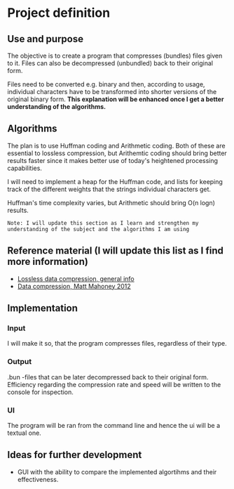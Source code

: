 # Project definition

## Use and purpose
The objective is to create a program that compresses (bundles) files given to it. 
Files can also be decompressed (unbundled) back to their original form.

Files need to be converted e.g. binary and then, according to usage, individual characters have to be transformed into shorter versions of the original binary form. __This explanation will be enhanced once I get a better understanding of the algorithms.__ 

## Algorithms
The plan is to use Huffman coding and Arithmetic coding. Both of these are essential to 
lossless compression, but Arithemtic coding should bring better results faster since it makes better use
of today's heightened processing capabilities.

I will need to implement a heap for the Huffman code, and lists for keeping track of the different weights that the strings individual characters get.

Huffman's time complexity varies, but Arithmetic should bring O(n logn) results.

`` Note: I will update this section as I learn and strengthen my understanding of the subject and the algorithms I am using ``

## Reference material (I will update this list as I find more information)
- [Lossless data compression, general info](https://www.maximumcompression.com/algoritms.php9 "link1")
- [Data compression, Matt Mahoney 2012](http://mattmahoney.net/dc/dce.html "link2")

## Implementation
### Input
I will make it so, that the program compresses files, regardless of their type. 
### Output 
.bun -files that can be later decompressed back to their original form.
Efficiency regarding the compression rate and speed will be written to the console for inspection.
### UI
The program will be ran from the command line and hence the ui will be a textual one.

## Ideas for further development
- GUI with the ability to compare the implemented algortihms and their effectiveness.
